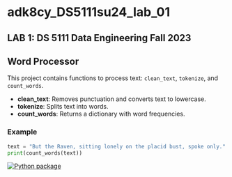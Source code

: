 # adk8cy_DS5111su24_lab_01
## LAB 1: DS 5111 Data Engineering Fall 2023

## Word Processor

This project contains functions to process text: `clean_text`, `tokenize`, and `count_words`.

- **clean_text**: Removes punctuation and converts text to lowercase.
- **tokenize**: Splits text into words.
- **count_words**: Returns a dictionary with word frequencies.

### Example

```python
text = "But the Raven, sitting lonely on the placid bust, spoke only."
print(count_words(text))
```

[![Python package](https://github.com/aveline-k/adk8cy_DS5111su24_lab_01/actions/workflows/validations.yml/badge.svg?branch=WEEK-05%2Fgithub_automation&event=workflow_run)](https://github.com/aveline-k/adk8cy_DS5111su24_lab_01/actions/workflows/validations.yml)
